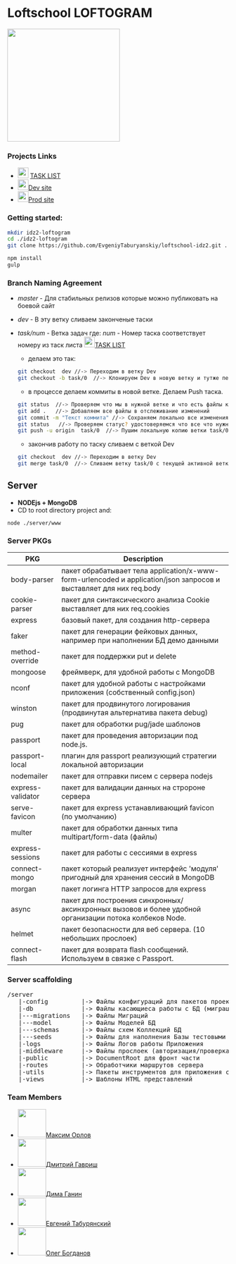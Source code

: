 # Loftschool **LOFTOGRAM**

<img src="http://www.windows-phone-user.de/var/ezdemo_site/storage/images/heftarchiv/2013/06/apps-fuer-windows-phones-von-samsung-und-htc/photogram-icon.png/38027-1-ger-DE/photogram-icon.png1_large.png" width="256" >

### Projects Links
* <img src="http://image.flaticon.com/icons/png/512/104/104111.png" width="24"> [TASK LIST](https://docs.google.com/spreadsheets/d/1fGqRRAGeujqcND2gL5ljCe2yVsB1Guc97A_XADirQ3I/edit#gid=0)
* <img src="http://image.flaticon.com/icons/svg/18/18454.svg" width="24">[Dev site]()
* <img src="http://image.flaticon.com/icons/svg/18/18454.svg" width="24">[Prod site]()

### Getting started:

```sh
mkdir idz2-loftogram
cd ./idz2-loftogram
git clone https://github.com/EvgeniyTaburyanskiy/loftschool-idz2.git .

npm install
gulp
```

###  Branch Naming Agreement
* _master_ - Для стабильных релизов которые можно публиковать на боевой сайт
* _dev_ - В эту ветку сливаем законченые таски
* _task/num_ - Ветка задач где: _num_ - Номер таска соответствует номеру из таск листа <img src="http://image.flaticon.com/icons/png/512/104/104111.png" width="24">[TASK LIST](https://docs.google.com/spreadsheets/d/1fGqRRAGeujqcND2gL5ljCe2yVsB1Guc97A_XADirQ3I/edit#gid=0)
    * делаем это так:
    ```sh
    git checkout  dev //-> Переходим в ветку Dev
    git checkout -b task/0  //-> Клонируем Dev в новую ветку и тутже переходим в эту ветку
    ```

    * в процессе делаем коммиты в новой ветке. Делаем Push таска.<br>
    ```sh
    git status  //-> Проверяем что мы в нужной ветке и что есть файлы которые еще не в отслеживании
    git add .   //-> Добавляем все файлы в отслеживание изменений
    git commit -m "Текст коммита" //-> Сохраняем локально все изменения с коментарием.
    git status   //-> Проверяем статус? удостоверяемся что все что нужно закоммитилось
    git push -u origin  task/0  //-> Пушим локальную копию ветки task/0 в глобальный репозиторий origin
    ```

    * закончив работу по таску сливаем с веткой Dev<br>
    ```sh  
    git checkout  dev //-> Переходим в ветку Dev
    git merge task/0  //-> Сливаем ветку task/0 с текущей активной веткой dev
    ```

## Server
* **NODEjs + MongoDB**
* CD to root directory project and:
```
node ./server/www
```
### Server PKGs

PKG                 | Description
------------------- |------------------- 
body-parser         | пакет обрабатывает тела application/x-www-form-urlencoded и application/json запросов и выставляет для них req.body
cookie-parser       | пакет для синтаксического анализа Cookie  выставляет для них  req.cookies
express             | базовый пакет, для создания http-сервера
faker               | пакет для генерации фейковых данных, например при наполнении БД демо данными
method-override     | пакет для поддержки put и delete
mongoose            | фреймверк, для удобной работы с MongoDB
nconf               | пакет для удобной работы с настройками приложения (собственный config.json)
winston             | пакет для продвинутого логирования (продвинутая альтернатива пакета debug)
pug                 | пакет для обработки pug/jade шаблонов
passport            | пакет для проведения авторизации под node.js.
passport-local      | плагин для passport реализующий стратегии локальной авторизации
nodemailer          | пакет для отправки писем с сервера nodejs
express-validator   | пакет для валидации данных на стророне сервера
serve-favicon       | пакет для express устанавливающий favicon (по умолчанию)
multer              | пакет для обработки данных  типа multipart/form-data (файлы)
express-sessions    | пакет для работы с сессиями в express
connect-mongo       | пакет который реализует интерфейс 'модуля' пригодный для хранения сессий в MongoDB
morgan              | пакет логинга HTTP запросов для express
async               | пакет для построения синхронных/аксинхронных вызовов и более удобной организации потока колбеков Node. 
helmet              | пакет безопасности для веб сервера. (10 небольших прослоек)    
connect-flash       | пакет для возврата flash сообщений. Используем в связке с Passport. 

### Server scaffolding
<pre>
/server
   |-config         |-> Файлы конфигураций для пакетов проекта
   |-db             |-> Файлы касающиеса работы с БД (миграции/сидды/модели ...)
   |---migrations   |-> Файлы Миграций 
   |---model        |-> Файлы Моделей БД
   |---schemas      |-> Файлы схем Коллекций БД
   |---seeds        |-> Файлы для наполнения Базы тестовыми данными
   |-logs           |-> Файлы Логов работы Приложения
   |-middleware     |-> Файлы прослоек (авторизация/проверка сессий / валидация ...)
   |-public         |-> DocumentRoot для фронт части
   |-routes         |-> Обработчики маршрутов сервера
   |-utils          |-> Пакеты инструментов для приложения сервера (mongoose/ loging / nodemailer /faker ...)
   |-views          |-> Шаблоны HTML представлений
</pre>
        
### Team Members 
* <img src="https://github.com/favicon.ico" width="64">[Максим Орлов](http://github.com)
* <img src="https://avatars1.githubusercontent.com/u/19729612?v=3&s=460" width="64">[Дмитрий Гавриш](https://github.com/dmitrygavrish)
* <img src="https://avatars1.githubusercontent.com/u/7986099?v=3&s=460" width="64">[Дима Ганин](https://github.com/ganya555)
* <img src="https://avatars1.githubusercontent.com/u/7585251?v=3&s=460" width="64">[Евгений Табурянский](https://github.com/EvgeniyTaburyanskiy)
* <img src="https://avatars2.githubusercontent.com/u/16744815?v=3&s=460" width="64">[Олег Богданов](https://github.com/obogdanov)

